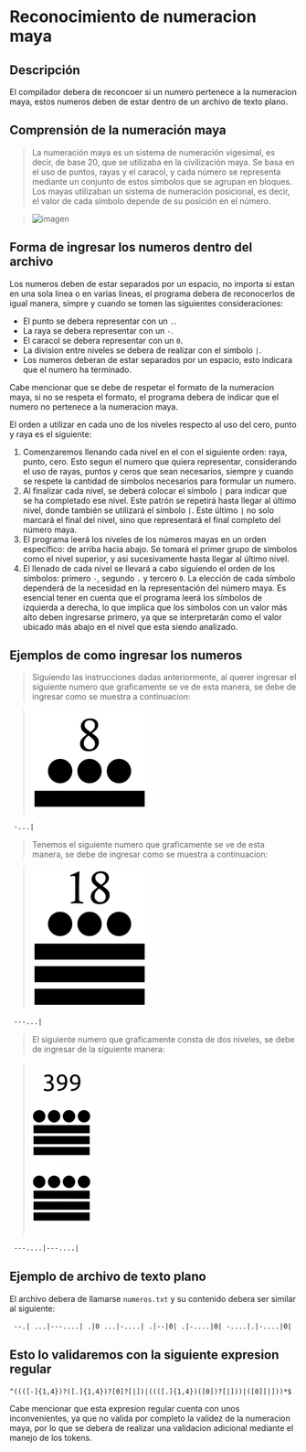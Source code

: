 # Reconocimiento de numeracion maya

## Descripción
El compilador debera de reconcoer si un numero pertenece a la numeracion maya, estos numeros deben de estar dentro de un archivo de texto plano.

## Comprensión de la numeración maya

> La numeración maya es un sistema de numeración vigesimal, es decir, de base 20, que se utilizaba en la civilización maya. Se basa en el uso de puntos, rayas y el caracol, y cada número se representa mediante un conjunto de estos simbolos que se agrupan en bloques. Los mayas utilizaban un sistema de numeración posicional, es decir, el valor de cada símbolo depende de su posición en el número.

>![imagen](https://nemdigitalstorage.blob.core.windows.net/nem-main/images/2023/05/27/259f2209-0cf5-464a-a0ea-237efdb23cbe.png)

## Forma de ingresar los numeros dentro del archivo

Los numeros deben de estar separados por un espacio, no importa si estan en una sola linea o en varias lineas, el programa debera de reconocerlos de igual manera, simpre y cuando se tomen las siguientes consideraciones:

- El punto se debera representar con un `.`.
- La raya se debera representar con un `-`.
- El caracol se debera representar con un `0`.
- La division entre niveles se debera de realizar con el simbolo `|`.
- Los numeros deberan de estar separados por un espacio, esto indicara que el numero ha terminado.

Cabe mencionar que se debe de respetar el formato de la numeracion maya, si no se respeta el formato, el programa debera de indicar que el numero no pertenece a la numeracion maya.

El orden a utilizar en cada uno de los niveles respecto al uso del cero, punto y raya es el siguiente:

1. Comenzaremos llenando cada nivel en el con el siguiente orden: raya, punto, cero. Esto segun el numero que quiera representar, considerando el uso de rayas, puntos y ceros que sean necesarios, siempre y cuando se respete la cantidad de simbolos necesarios para formular un numero.
2. Al finalizar cada nivel, se deberá colocar el símbolo `|` para indicar que se ha completado ese nivel. Este patrón se repetirá hasta llegar al último nivel, donde también se utilizará el símbolo `|`. Este último `|` no solo marcará el final del nivel, sino que representará el final completo del número maya.
3. El programa leerá los niveles de los números mayas en un orden específico: de arriba hacia abajo. Se tomará el primer grupo de simbolos como el nivel superior, y asi sucesivamente hasta llegar al último nivel.
4. El llenado de cada nivel se llevará a cabo siguiendo el orden de los símbolos: primero `-`, segundo `.` y tercero `0`. La elección de cada símbolo dependerá de la necesidad en la representación del número maya. Es esencial tener en cuenta que el programa leerá los símbolos de izquierda a derecha, lo que implica que los símbolos con un valor más alto deben ingresarse primero, ya que se interpretarán como el valor ubicado más abajo en el nivel que esta siendo analizado.

## Ejemplos de como ingresar los numeros

>Siguiendo las instrucciones dadas anteriormente, al querer ingresar el siguiente numero que graficamente se ve de esta manera, se debe de ingresar como se muestra a continuacion:

>![imagen](https://raw.githubusercontent.com/JAlexanderSS/Compiladores-NumeracionMaya/main/img/ocho.png)
```txt
 -...|
```

>Tenemos el siguiente numero que graficamente se ve de esta manera, se debe de ingresar como se muestra a continuacion:

>![imagen](https://raw.githubusercontent.com/JAlexanderSS/Compiladores-NumeracionMaya/main/img/18.png)
```txt
 ---...|
```
>El siguiente numero que graficamente consta de dos niveles, se debe de ingresar de la siguiente manera:

>![imagen](https://raw.githubusercontent.com/JAlexanderSS/Compiladores-NumeracionMaya/main/img/399_maya-102x300.png)
```txt
 ---....|---....|
```
## Ejemplo de archivo de texto plano
El archivo debera de llamarse `numeros.txt` y su contenido debera ser similar al siguiente:
```txt
 --.| ...|---....| .|0 ...|-....| .|--|0| .|-....|0| -....|.|-....|0| 
```

## Esto lo validaremos con la siguiente expresion regular
```regex
^((([-]{1,4})?([.]{1,4})?[0]?[|])|((([.]{1,4})([0])?[|]))|([0][|]))*$
```

Cabe mencionar que esta expresion regular cuenta con unos inconvenientes, ya que no valida por completo la validez de la numeracion maya, por lo que se debera de realizar una validacion adicional mediante el manejo de los tokens.